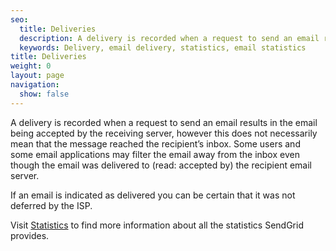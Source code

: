```yaml
---
seo:
  title: Deliveries
  description: A delivery is recorded when a request to send an email results in the delivery of that email to the end recipient.
  keywords: Delivery, email delivery, statistics, email statistics
title: Deliveries
weight: 0
layout: page
navigation:
  show: false
---
```


A delivery is recorded when a request to send an email results in the email being accepted by the receiving server, however this does not necessarily mean that the message reached the recipient’s inbox. Some users and some email applications may filter the email away from the inbox even though the email was delivered to (read: accepted by) the recipient email server.

If an email is indicated as delivered you can be certain that it was not deferred by the ISP.

Visit [Statistics]({{root_url}}/User_Guide/Statistics/index.html) to find more information about all the statistics SendGrid provides.

